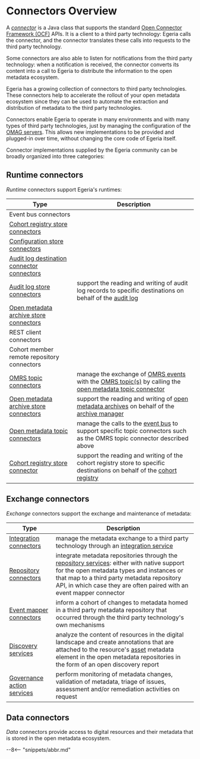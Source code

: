 <!-- SPDX-License-Identifier: CC-BY-4.0 -->
<!-- Copyright Contributors to the Egeria project 2019. -->

# Connectors Overview

A [*connector*](/egeria-docs/frameworks/ocf/#connector) is a Java class that supports the standard [Open Connector Framework (OCF)](/egeria-docs/frameworks/ocf) APIs. It is a client to a third party technology: Egeria calls the connector, and the connector translates these calls into requests to the third party technology.

Some connectors are also able to listen for notifications from the third party technology: when a notification is received, the connector converts its content into a call to Egeria to distribute the information to the open metadata ecosystem.

Egeria has a growing collection of connectors to third party technologies. These connectors help to accelerate the rollout of your open metadata ecosystem since they can be used to automate the extraction and distribution of metadata to the third party technologies.

Connectors enable Egeria to operate in many environments and with many types of third party technologies, just by managing the configuration of the [OMAG servers](/egeria-docs/concepts/omag-server). This allows new implementations to be provided and plugged-in over time, without changing the core code of Egeria itself.

Connector implementations supplied by the Egeria community can be broadly organized into three categories:

## Runtime connectors

*Runtime* connectors support Egeria's runtimes:

| Type | Description |
|---|---|
| Event bus connectors | |
| [Cohort registry store connectors](cohort-registry-store) | |
| [Configuration store connectors](configuration-store) | |
| [Audit log destination connector connectors](audit-log-destination) | |
| [Audit log store connectors](audit-log-store-connector.md) | support the reading and writing of audit log records to specific destinations on behalf of the [audit log](/egeria-docs/concepts/audit-log) |
| [Open metadata archive store connectors](open-metadata-archive-store) | |
| REST client connectors | |
| Cohort member remote repository connectors | |
| [OMRS topic connectors](omrs-topic-connector.md) | manage the exchange of [OMRS events](/egeria-docs/services/omrs/metadata-events/#omrs-events) with the [OMRS topic(s)](/egeria-docs/services/omrs/metadata-events/#omrs-event-topic) by calling the [open metadata topic connector](open-metadata-topic-connector.md) |
| [Open metadata archive store connectors](open-metadata-archive-store-connector.md) | support the reading and writing of [open metadata archives](/egeria-docs/concepts/open-metadata-archive) on behalf of the [archive manager](/egeria-docs/concepts/archive-manager) |
| [Open metadata topic connectors](open-metadata-topic-connector.md) | manage the calls to the [event bus](/egeria-docs/concepts/event-bus) to support specific topic connectors such as the OMRS topic connector described above |
| [Cohort registry store connector](cohort-registry-store-connector.md) | support the reading and writing of the cohort registry store to specific destinations on behalf of the [cohort registry](/egeria-docs/services/omrs/cohort/#cohort-registry) |

## Exchange connectors

*Exchange* connectors support the exchange and maintenance of metadata:

| Type | Description |
|---|---|
| [Integration connectors](integration) | manage the metadata exchange to a third party technology through an [integration service](/egeria-docs/services/omis) |
| [Repository connectors](repository) | integrate metadata repositories through the [repository services](/egeria-docs/services/omrs): either with native support for the open metadata types and instances or that map to a third party metadata repository API, in which case they are often paired with an event mapper connector |
| [Event mapper connectors](event-mapper-connector.md) | inform a cohort of changes to metadata homed in a third party metadata repository that occurred through the third party technology's own mechanisms |
| [Discovery services](discovery) | analyze the content of resources in the digital landscape and create annotations that are attached to the resource's [asset](/egeria-docs/concepts/asset) metadata element in the open metadata repositories in the form of an open discovery report |
| [Governance action services](governance-action) | perform monitoring of metadata changes, validation of metadata, triage of issues, assessment and/or remediation activities on request |

## Data connectors

*Data* connectors provide access to digital resources and their metadata that is stored in the open metadata ecosystem.

--8<-- "snippets/abbr.md"
